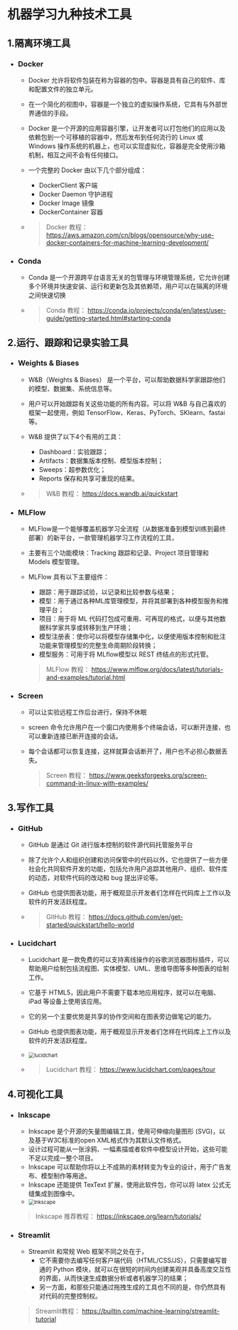 # 机器学习九种技术工具

## 1.隔离环境工具

- ### Docker

  - Docker 允许将软件包装在称为容器的包中。容器是具有自己的软件、库和配置文件的独立单元。

  - 在一个简化的视图中，容器是一个独立的虚拟操作系统，它具有与外部世界通信的手段。

  - Docker 是一个开源的应用容器引擎，让开发者可以打包他们的应用以及依赖包到一个可移植的容器中，然后发布到任何流行的 Linux 或 Windows 操作系统的机器上，也可以实现虚拟化，容器是完全使用沙箱机制，相互之间不会有任何接口。

  - 一个完整的 Docker 由以下几个部分组成：

    - DockerClient 客户端
    - Docker Daemon 守护进程
    - Docker Image 镜像
    - DockerContainer 容器

  - > Docker 教程：
    > https://aws.amazon.com/cn/blogs/opensource/why-use-docker-containers-for-machine-learning-development/

- ### Conda

  - Conda 是一个开源跨平台语言无关的包管理与环境管理系统，它允许创建多个环境并快速安装、运行和更新包及其依赖项，用户可以在隔离的环境之间快速切换

  - > Conda 教程：
    > https://conda.io/projects/conda/en/latest/user-guide/getting-started.html#starting-conda

## 2.运行、跟踪和记录实验工具

- ### Weights & Biases

  - W&B（Weights & Biases） 是一个平台，可以帮助数据科学家跟踪他们的模型、数据集、系统信息等。

  - 用户可以开始跟踪有关这些功能的所有内容。可以将 W&B 与自己喜欢的框架一起使用，例如 TensorFlow、Keras、PyTorch、SKlearn、fastai 等。

  - W&B 提供了以下4个有用的工具：

    - Dashboard：实验跟踪；
    - Artifacts：数据集版本控制、模型版本控制；
    - Sweeps：超参数优化；
    - Reports 保存和共享可重现的结果。

  - > W&B 教程：
    > https://docs.wandb.ai/quickstart

- ### MLFlow

  - MLFlow是一个能够覆盖机器学习全流程（从数据准备到模型训练到最终部署）的新平台，一款管理机器学习工作流程的工具，

  - 主要有三个功能模块：Tracking 跟踪和记录、Project 项目管理和 Models 模型管理。

  - MLFlow 具有以下主要组件：

    - 跟踪：用于跟踪试验，以记录和比较参数与结果；
    - 模型：用于通过各种ML库管理模型，并将其部署到各种模型服务和推理平台；
    - 项目：用于将 ML 代码打包成可重用、可再现的格式，以便与其他数据科学家共享或转移到生产环境；
    - 模型注册表：使你可以将模型存储集中化，以便使用版本控制和批注功能来管理模型的完整生命周期阶段转换；
    - 模型服务：可用于将 MLflow模型以 REST 终结点的形式托管。

    > MLFlow 教程：
    > https://www.mlflow.org/docs/latest/tutorials-and-examples/tutorial.html

- ###  Screen

  - 可以让实验远程工作后台进行，保持不休眠

  - screen 命令允许用户在一个窗口内使用多个终端会话，可以断开连接，也可以重新连接已断开连接的会话。

  - 每个会话都可以恢复连接，这样就算会话断开了，用户也不必担心数据丢失。

    > Screen 教程：
    > https://www.geeksforgeeks.org/screen-command-in-linux-with-examples/

## 3.写作工具

- ### GitHub

  - GitHub 是通过 Git 进行版本控制的软件源代码托管服务平台

  - 除了允许个人和组织创建和访问保管中的代码以外，它也提供了一些方便社会化共同软件开发的功能，包括允许用户追踪其他用户、组织、软件库的动态，对软件代码的改动和 bug 提出评论等。

  - GitHub 也提供图表功能，用于概观显示开发者们怎样在代码库上工作以及软件的开发活跃程度。

  - > GitHub 教程：
    > https://docs.github.com/en/get-started/quickstart/hello-world

- ### Lucidchart

  - Lucidchart 是一款免费的可以支持离线操作的谷歌浏览器图标插件，可以帮助用户绘制包括流程图、实体模型、UML、思维导图等多种图表的绘制工作。

  - 它基于 HTML5，因此用户不需要下载本地应用程序，就可以在电脑、iPad 等设备上使用该应用。

  - 它的另一个主要优势是共享的协作空间和在图表旁边做笔记的能力。

  - GitHub 也提供图表功能，用于概观显示开发者们怎样在代码库上工作以及软件的开发活跃程度。

  -  <img src="img/lucidchart.jpg" alt="lucidchart" style="zoom:80%;" />

  - > Lucidchart 教程：
    > https://www.lucidchart.com/pages/tour

## 4.可视化工具

- ### Inkscape

  - Inkscape 是个开源的矢量图编辑工具，使用可伸缩向量图形 (SVG)，以及基于W3C标准的open XML格式作为其默认文件格式。
  - 设计过程可能从一张涂鸦、一幅素描或者软件中模型设计开始，这些可能不足以完成一整个项目。
  - Inkscape 可以帮助你将以上不成熟的素材转变为专业的设计，用于广告发布、模型制作等用途。
  - Inkscape 还能提供 TexText 扩展，使用此软件包，你可以将 latex 公式无缝集成到图像中。
  -  <img src="img/lnkscape.jpg" alt="lnkscape" style="zoom:80%;" />

  > Inkscape 推荐教程：
  > https://inkscape.org/learn/tutorials/

- ### Streamlit

  - Streamlit 和常规 Web 框架不同之处在于，
    - 它不需要你去编写任何客户端代码（HTML/CSS/JS），只需要编写普通的 Python 模块，就可以在很短的时间内创建美观并具备高度交互性的界面，从而快速生成数据分析或者机器学习的结果；
    - 另一方面，和那些只能通过拖拽生成的工具也不同的是，你仍然具有对代码的完整控制权。

  > Streamlit教程：
  > https://builtin.com/machine-learning/streamlit-tutorial
